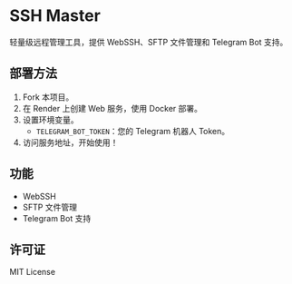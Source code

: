 # SSH Master

轻量级远程管理工具，提供 WebSSH、SFTP 文件管理和 Telegram Bot 支持。

## 部署方法

1. Fork 本项目。
2. 在 Render 上创建 Web 服务，使用 Docker 部署。
3. 设置环境变量。
   - `TELEGRAM_BOT_TOKEN`：您的 Telegram 机器人 Token。
4. 访问服务地址，开始使用！

## 功能
- WebSSH
- SFTP 文件管理
- Telegram Bot 支持

## 许可证
MIT License